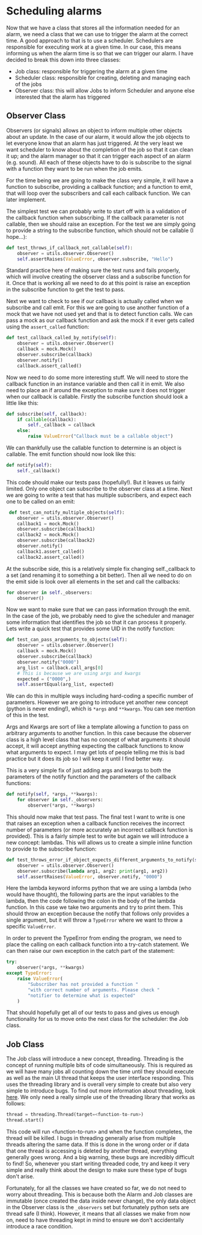 # Scheduling alarms

Now that we have a class that stores all the information needed for an alarm, we need a class that we can use to trigger the alarm at the correct time. A good approach to that is to use a scheduler. Schedulers are responsible for executing work at a given time. In our case, this means informing us when the alarm time is so that we can trigger our alarm. I have decided to break this down into three classes:
* Job class: responsible for triggering the alarm at a given time
* Scheduler class: responsible for creating, deleting and managing each of the jobs
* Observer class: this will allow Jobs to inform Scheduler and anyone else interested that the alarm has triggered


## Observer Class

Observers (or signals) allows an object to inform multiple other objects about an update. In the case of our alarm, it would allow the job objects to let everyone know that an alarm has just triggered. At the very least we want scheduler to know about the completion of the job so that it can clean it up; and the alarm manager so that it can trigger each aspect of an alarm (e.g. sound). All each of these objects have to do is subscribe to the signal with a function they want to be run when the job emits.

For the time being we are going to make the class very simple, it will have a function to subscribe, providing a callback function; and a function to emit, that will loop over the subscribers and call each callback function. We can later implement.

The simplest test we can probably write to start off with is a validation of the callback function when subscribing. If the callback parameter is not callable, then we should raise an exception. For the test we are simply going to provide a string to the subscribe function, which should not be callable (I hope...):
```python
def test_throws_if_callback_not_callable(self):
    observer = utils.observer.Observer()
    self.assertRaises(ValueError, observer.subscribe, "Hello")
```

Standard practice here of making sure the test runs and fails properly, which will involve creating the observer class and a subscribe function for it. Once that is working all we need to do at this point is raise an exception in the subscribe function to get the test to pass.

Next we want to check to see if our callback is actually called when we subscribe and call emit. For this we are going to use another function of a mock that we have not used yet and that is to detect function calls. We can pass a mock as our callback function and ask the mock if it ever gets called using the ``assert_called`` function:
```python
def test_callback_called_by_notify(self):
    observer = utils.observer.Observer()
    callback = mock.Mock()
    observer.subscribe(callback)
    observer.notify()
    callback.assert_called()
```

Now we need to do some more interesting stuff. We will need to store the callback function in an instance variable and then call it in emit. We also need to place an if around the exception to make sure it does not trigger when our callback is callable. Firstly the subscribe function should look a little like this:
```python
def subscribe(self, callback):
    if callable(callback):
        self._callback = callback
    else:
        raise ValueError("Callback must be a callable object")
```

We can thankfully use the callable function to determine is an object is callable. The emit function should now look like this:
```python
def notify(self):
    self._callback()
```

This code should make our tests pass (hopefully!). But it leaves us fairly limited. Only one object can subscribe to the observer class at a time. Next we are going to write a test that has multiple subscribers, and expect each one to be called on an emit:
```python
 def test_can_notify_multiple_objects(self):
    observer = utils.observer.Observer()
    callback1 = mock.Mock()
    observer.subscribe(callback1)
    callback2 = mock.Mock()
    observer.subscribe(callback2)
    observer.notify()
    callback1.assert_called()
    callback2.assert_called()
```

At the subscribe side, this is a relatively simple fix changing self._callback to a set (and renaming it to something a bit better). Then all we need to do on the emit side is look over all elements in the set and call the callbacks:
```python
for observer in self._observers:
    observer()
```

Now we want to make sure that we can pass information through the emit. In the case of the job, we probably need to give the scheduler and manager some information that identifies the job so that it can process it properly. Lets write a quick test that provides some UID in the notify function:
```python
def test_can_pass_arguments_to_objects(self):
    observer = utils.observer.Observer()
    callback = mock.Mock()
    observer.subscribe(callback)
    observer.notify("0000")
    arg_list = callback.call_args[0]
    # This is because we are using args and kwargs
    expected = ("0000",)
    self.assertEqual(arg_list, expected)
```

We can do this in multiple ways including hard-coding a specific number of parameters. However we are going to introduce yet another new concept (python is never ending!), which is ``*args`` and ``**kwargs``. You can see mention of this in the test.

Args and Kwargs are sort of like a template allowing a function to pass on arbitrary arguments to another function. In this case because the observer class is a high level class that has no concept of what arguments it should accept, it will accept anything expecting the callback functions to know what arguments to expect. I may get lots of people telling me this is bad practice but it does its job so I will keep it until I find  better way.

This is a very simple fix of just adding args and kwargs to both the parameters of the notify function and the parameters of the callback functions:
```python
def notify(self, *args, **kwargs):
    for observer in self._observers:
        observer(*args, **kwargs)
```

This should now make that test pass. The final test I want to write is one that raises an exception when a callback function receives the incorrect number of parameters (or more accurately an incorrect callback function is provided). This is a fairly simple test to write but again we will introduce a new concept: lambdas. This will allows us to create a simple inline function to provide to the subscribe function:
```python
def test_throws_error_if_object_expects_different_arguments_to_notify(self):
    observer = utils.observer.Observer()
    observer.subscribe(lambda arg1, arg2: print(arg1, arg2))
    self.assertRaises(ValueError, observer.notify, "0000")
```

Here the lambda keyword informs python that we are using a lambda (who would have thought), the following parts are the input variables to the lambda, then the code following the colon in the body of the lambda function. In this case we take two arguments and try to print them. This should throw an exception because the notify that follows only provides a single argument, but it will throw a ``TypeError`` where we want to throw a specific ``ValueError``.

In order to prevent the TypeError from ending the program, we need to place the calling on each callback function into a try-catch statement. We can then raise our own exception in the catch part of the statement:
```python
try:
    observer(*args, **kwargs)
except TypeError:
    raise ValueError(
        "Subscriber has not provided a function "
        "with correct number of arguments. Please check "
        "notifier to determine what is expected"
    )
```

That should hopefully get all of our tests to pass and gives us enough functionality for us to move onto the next class for the scheduler: the Job class.


## Job Class

The Job class will introduce a new concept, threading. Threading is the concept of running multiple bits of code simultaneously. This is required as we will have many jobs all counting down the time until they should execute as well as the main UI thread that keeps the user interface responding. This uses the threading library and is overall very simple to create but also very simple to introduce bugs. To find out more information about threading, look [here](https://realpython.com/intro-to-python-threading/). We only need a really simple use of the threading library that works as follows:
```python
thread = threading.Thread(target=<function-to-run>)
thread.start()
```

This code will run \<function-to-run> and when the function completes, the thread will be killed. I bugs in threading generally arise from multiple threads altering the same data. If this is done in the wrong order or if data that one thread is accessing is deleted by another thread, everything generally goes wrong. And a big warning, these bugs are incredibly difficult to find! So, whenever you start writing threaded code, try and keep it very simple and really think about the design to make sure these type of bugs don't arise.

Fortunately, for all the classes we have created so far, we do not need to worry about threading. This is because both the Alarm and Job classes are immutable (once created the data inside never change), the only data object in the Observer class is the ``_observers`` set but fortunately python sets are thread safe (I think). However, it means that all classes we make from now on, need to have threading kept in mind to ensure we don't accidentally introduce a race condition.





















